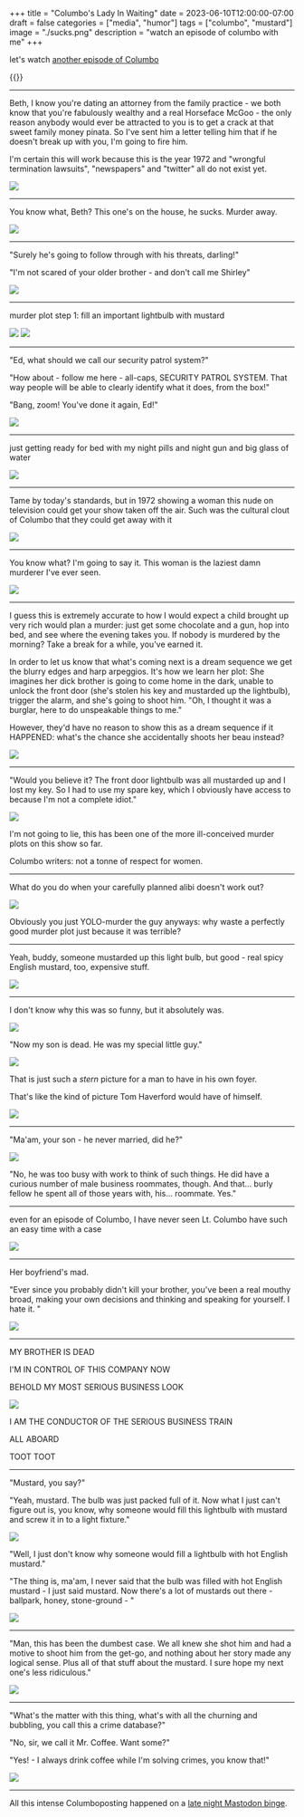 +++
title = "Columbo's Lady In Waiting"
date = 2023-06-10T12:00:00-07:00
draft = false
categories = ["media", "humor"]
tags = ["columbo", "mustard"]
image = "./sucks.png"
description = "watch an episode of columbo with me"
+++

let's watch [another episode of Columbo](/posts/2023/columbo)

{{<imgwebp src="imdb.png">}}

<!--more-->

-------

Beth, I know you're dating an attorney from the family practice - we both know that you're fabulously wealthy and a real Horseface McGoo - the only reason anybody would ever be attracted to you is to get a crack at that sweet family money pinata. So I've sent him a letter telling him that if he doesn't break up with you, I'm going to fire him.

I'm certain this will work because this is the year 1972 and "wrongful termination lawsuits", "newspapers" and "twitter" all do not exist yet.

![](./sucks.png)

-------

You know what, Beth? This one's on the house, he sucks. Murder away.

![](./sucks-2.png)

-------

"Surely he's going to follow through with his threats, darling!"

"I'm not scared of your older brother - and don't call me Shirley"

![](./leslie.png)

-------

murder plot step 1: fill an important lightbulb with mustard

![](./mustard-1.png)
![](./mustard-2.png)

-------

"Ed, what should we call our security patrol system?"

"How about - follow me here - all-caps, SECURITY PATROL SYSTEM. That way people will be able to clearly identify what it does, from the box!"

"Bang, zoom! You've done it again, Ed!"

![](./security.png)

-------

just getting ready for bed with my night pills and night gun and big glass of water

![](./nightgun.png)

-------

Tame by today's standards, but in 1972 showing a woman this nude on television could get your show taken off the air. Such was the cultural clout of Columbo that they could get away with it

![](./nudity.png)

-------

You know what? I'm going to say it. This woman is the laziest damn murderer I've ever seen.

![](./lazy.png)

-------

I guess this is extremely accurate to how I would expect a child brought up very rich would plan a murder: just get some chocolate and a gun, hop into bed, and see where the evening takes you. If nobody is murdered by the morning? Take a break for a while, you've earned it.

In order to let us know that what's coming next is a dream sequence we get the blurry edges and harp arpeggios. It's how we learn her plot: She imagines her dick brother is going to come home in the dark, unable to unlock the front door (she's stolen his key and mustarded up the lightbulb), trigger the alarm, and she's going to shoot him. "Oh, I thought it was a burglar, here to do unspeakable things to me."

However, they'd have no reason to show this as a dream sequence if it HAPPENED: what's the chance she accidentally shoots her beau instead?

![](./dream.png)

-------

"Would you believe it? The front door lightbulb was all mustarded up and I lost my key. So I had to use my spare key, which I obviously have access to because I'm not a complete idiot."

![](./jerk.png)

I'm not going to lie, this has been one of the more ill-conceived murder plots on this show so far.

Columbo writers: not a tonne of respect for women.


-------

What do you do when your carefully planned alibi doesn't work out?

![](./backup.png)

Obviously you just YOLO-murder the guy anyways: why waste a perfectly good murder plot just because it was terrible?

-------

Yeah, buddy, someone mustarded up this light bulb, but good - real spicy English mustard, too, expensive stuff.

![](./lightbulb.png)

-------

I don't know why this was so funny, but it absolutely was.


![](./special1.png)

"Now my son is dead. He was my special little guy."

![](./special2.png)

That is just such a _stern_ picture for a man to have in his own foyer.

That's like the kind of picture Tom Haverford would have of himself.

![](./tomh.png)

-------

"Ma'am, your son - he never married, did he?"

![](./male.png)

"No, he was too busy with work to think of such things. He did have a curious number of male business roommates, though. And that... burly fellow he spent all of those years with, his... roommate. Yes."


-------

even for an episode of Columbo, I have never seen Lt. Columbo have such an easy time with a case

![](./easy.png)

-------

Her boyfriend's mad.

"Ever since you probably didn't kill your brother, you've been a real mouthy broad, making your own decisions and thinking and speaking for yourself. I hate it. "

![](./leslie2.png)

-------

MY BROTHER IS DEAD

I'M IN CONTROL OF THIS COMPANY NOW

BEHOLD MY MOST SERIOUS BUSINESS LOOK

![](./business.png)

I AM THE CONDUCTOR OF THE SERIOUS BUSINESS TRAIN

ALL ABOARD

TOOT TOOT


-------

"Mustard, you say?"

"Yeah, mustard. The bulb was just packed full of it. Now what I just can't figure out is, you know, why someone would fill this lightbulb with mustard and screw it in to a light fixture."

![](./mustard1.png)

"Well, I just don't know why someone would fill a lightbulb with hot English mustard."

"The thing is, ma'am, I never said that the bulb was filled with hot English mustard - I just said mustard. Now there's a lot of mustards out there - ballpark, honey, stone-ground - "

![](./mustard2.png)

-------

"Man, this has been the dumbest case. We all knew she shot him and had a motive to shoot him from the get-go, and nothing about her story made any logical sense. Plus all of that stuff about the mustard. I sure hope my next one's less ridiculous."

![](./closed.png)

-------

"What's the matter with this thing, what's with all the churning and bubbling, you call this a crime database?"

"No, sir, we call it Mr. Coffee. Want some?"

"Yes! - I always drink coffee while I'm solving crimes, you know that!"

![](./crimeputer.png)


-------

All this intense Columboposting happened on a [late night Mastodon binge](https://mastodon.social/@cube_drone/110682540730549156).